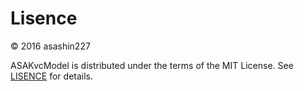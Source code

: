 # Lisence

© 2016 asashin227

ASAKvcModel is distributed under the terms of the MIT License. See [LISENCE](https://github.com/asashin227/ASAKvcModel/blob/master/LICENSE) for details.
